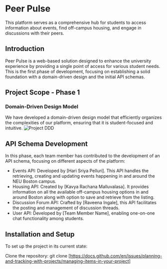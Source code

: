 # Peer Pulse
This platform serves as a comprehensive hub for students to access information about events, find off-campus housing, and engage in discussions with their peers.

## Introduction
Peer Pulse is a web-based solution designed to enhance the university experience by providing a single point of access for various student needs. This is the first phase of development, focusing on establishing a solid foundation with a domain-driven design and the initial API schemas.

## Project Scope - Phase 1
### Domain-Driven Design Model
We have developed a domain-driven design model that efficiently organizes the complexities of our platform, ensuring that it is student-focused and intuitive.
![Project DDD](https://github.com/info-6150-fall-2023/final-project-cohortcrafters/blob/22d59ecc0b782143d0e6bce5a03e28f6bf012359/Project%20DDD.drawio.png)

## API Schema Development
In this phase, each team member has contributed to the development of an API schema, focusing on different aspects of the platform:

- Events API: Developed by [Hari Sriya Pelluri]. This API handles the retrieving, creating and updating events happening in and around the NEU Boston campus.
- Housing API: Created by [Kavya Rachana Malluvalasa]. It provides information on all the available off-campus housing options in and around Boston along with option to save and retrieve from the listing.
- Discussion Forum API: Crafted by [Raveena Ingale], this API facilitates the posting and management of discussion threads.
- User API: Developed by [Team Member Name], enabling one-on-one chat functionality among students.

## Installation and Setup
To set up the project in its current state:

Clone the repository: git clone [https://docs.github.com/en/issues/planning-and-tracking-with-projects/managing-items-in-your-project]




